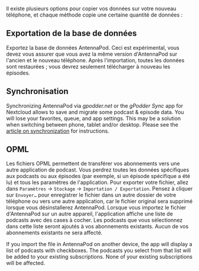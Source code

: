 Il existe plusieurs options pour copier vos données sur votre nouveau téléphone,
et chaque méthode copie une certaine quantité de données :

## Exportation de la base de données

Exportez la base de données AntennaPod. Ceci est expérimental, vous devez vous
assurer que vous avez la même version d'AntennaPod sur l'ancien et le nouveau
téléphone. Après l'importation, toutes les données sont restaurées ; vous devrez
seulement télécharger à nouveau les épisodes.

## Synchronisation

Synchronizing AntennaPod via *gpodder.net* or the *gPodder Sync* app for
Nextcloud allows to save and migrate some podcast & episode data. You will lose
your favorites, queue, and app settings. This may be a solution when switching
between phone, tablet and/or desktop. Please see the [article on
synchronization](/documentation/general/synchronization) for instructions.

## OPML

Les fichiers OPML permettent de transférer vos abonnements vers une autre
application de podcast. Vous perdrez toutes les données spécifiques aux podcasts
ou aux épisodes (par exemple, si un épisode spécifique a été lu) et tous les
paramètres de l'application. Pour exporter votre fichier, allez dans
`Paramètres` → `Stockage` → `Importation / Exportation`. Pensez à cliquer sur
`Envoyer…` pour enregistrer le fichier dans un autre dossier de votre téléphone
ou vers une autre application, car le fichier original sera supprimé lorsque
vous désinstallerez AntennaPod. Lorsque vous importez le fichier d'AntennaPod
sur un autre appareil, l'application affiche une liste de podcasts avec des
cases à cocher. Les podcasts que vous sélectionnez dans cette liste seront
ajoutés à vos abonnements existants. Aucun de vos abonnements existants ne sera
affecté.

If you import the file in AntennaPod on another device, the app will display a
list of podcasts with checkboxes. The podcasts you select from that list will be
added to your existing subscriptions. None of your existing subscriptions will
be affected.

